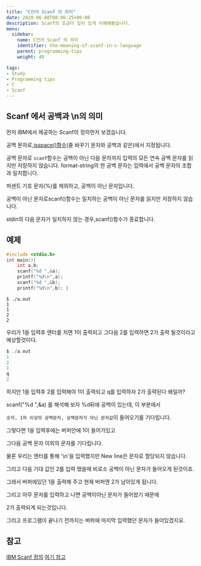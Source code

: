 ```yaml
---
title: "C언어 Scanf 의 의미"
date: 2020-06-08T08:06:25+06:00
description: Scanf의 조금더 깊이 있게 이해해봤습니다.
menu:
  sidebar:
    name: C언어 Scanf 의 의미
    identifier: the-meaning-of-scanf-in-c-language
    parent: programming-tips
    weight: 40

tags:
- Study
- Programming tips
- C
- Scanf
---
```


## Scanf 에서 공백과 \n의 의미

먼저 IBM에서 제공하는 Scanf의 정의먼저 보겠습니다.

공백 문자로,[isspace()함수](https://www.ibm.com/support/knowledgecenter/ko/ssw_ibm_i_73/rtref/isalnum.htm?view=kc#isalnum)(줄 바꾸기 문자와 공백과 같은)에서 지정됩니다.

공백 문자로 `scanf`함수는 공백이 아닌 다음 문자까지 입력의 모든 연속 공백 문자를 읽지만 저장하지 않습니다. format-string의 한 공백 문자는 입력에서 공백 문자의 조합과 일치합니다.

퍼센트 기호 문자(%)를 제외하고, 공백이 아닌 문자입니다.

공백이 아닌 문자로scanf()함수는 일치하는 공백이 아닌 문자를 읽지만 저장하지 않습니다.

stdin의 다음 문자가 일치하지 않는 경우,scanf()함수가 종료합니다.

 

 

## 예제

```c
#include <stdio.h>
int main(){
    int a,b;
    scanf("%d ",&a);
    printf("%d\n",a);
    scanf("%d ",&b);
    printf("%d\n",b); }
```



```shell
$ ./a.out
1
1
2
2
```



우리가 1을 입력후 엔터를 치면 1이 출력되고 그다음 2를 입력하면 2가 출력 될것이라고 예상할것이다.

```c
$ ./a.out
1
2
1
q
2
```

하지만 1을 입력후 2를 입력해야 1이 출력되고 q를 입력하자 2가 출력된다 왜일까?

scanf("%d ",&a) 를 해석해 보자 %d뒤에 공백이 있는데, 이 부분에서

`숫자, 1자 이상의 공백문자, 공백문자가 아닌 문자값`이 들어오기를 기다립니다.


그렇다면 1을 입력후에는 버퍼안에 1이 들어가있고


그다음 공백 문자 이외의 문자를 기다립니다.


물론 우리는 엔터를 통해 '\n'을 입력했지만 New line은 문자로 할당되지 않습니다.


그리고 다음 기대 값인 2를 입력 했을때 비로소 공백이 아닌 문자가 들어오게 된것이죠.


그래서 버퍼에있던 1을 출력해 주고 현재 버퍼엔 2가 남아있게 됩니다.


그리고 아무 문자를 입력하고 나면 공백이아닌 문자가 들어왔기 때문에


2가 출력되게 되는것입니다.


그리고 프로그램이 끝나기 전까지는 버퍼에 마지막 입력했던 문자가 들어있겠지요.



## 참고

[IBM Scanf 정의](https://www.ibm.com/support/knowledgecenter/ko/ssw_ibm_i_73/rtref/scanf.htm)
[여기 참고](http://electro-don.tistory.com/entry/scanf-n-%EA%B4%80%EB%A0%A8)